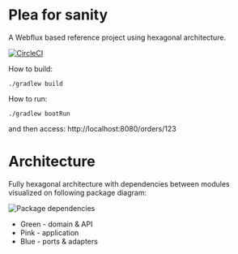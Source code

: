 # Plea for sanity
A Webflux based reference project using hexagonal architecture.

[![CircleCI](https://circleci.com/gh/karbonfw/plea4sanity/tree/master.svg?style=svg)](https://circleci.com/gh/karbonfw/plea4sanity/tree/master)

How to build:
```
./gradlew build
```

How to run:
```
./gradlew bootRun
```
and then access: http://localhost:8080/orders/123

# Architecture
Fully hexagonal architecture with dependencies between modules visualized on
following package diagram:

![Package dependencies](http://www.plantuml.com/plantuml/png/5Sqz3i8m34VndLF00QWN9gPUnKt-q0Z7YVoXYjjJfgSt_LOFjiWkbrlJ8bcH9jSzOlgJoFXOtYtstD9XPMX0OocZquTj6_ewQ0huuQmjljJP0qPzr1JSAoQqGak3B_DFhEUV_G40)

* Green - domain & API
* Pink - application
* Blue - ports & adapters
